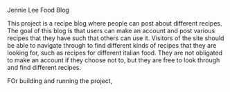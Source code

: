 Jennie Lee
Food Blog

This project is a recipe blog where people can post about different recipes. The goal of this blog is that users can make an account and post various recipes that they have such that others can use it. Visitors of the site should be able to navigate through to find different kinds of recipes that they are looking for, such as recipes for different italian food. They are not obligated to make an account if they choose not to, but they are free to look through and find different recipes. 

FOr building and running the project, 